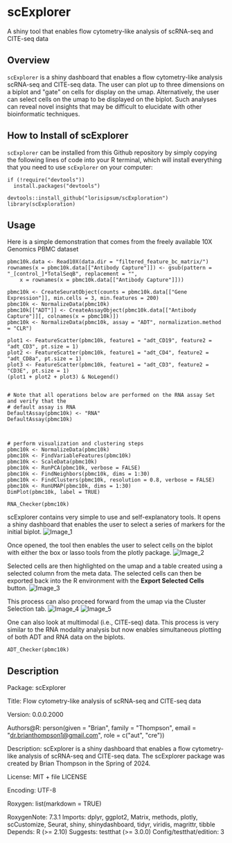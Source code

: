 # scExplorer
A shiny tool that enables flow cytometry-like analysis of scRNA-seq and CITE-seq data

## Overview
`scExplorer` is a shiny dashboard that enables a flow cytometry-like analysis scRNA-seq and CITE-seq data. The user can plot up to three dimensions on a biplot and "gate" on cells for display on the umap. Alternatively, the user can select cells on the umap to be displayed on the biplot. Such analyses can reveal novel insights that may be difficult to elucidate with other bioinformatic techniques.

## How to Install of scExplorer
`scExplorer` can be installed from this Github repository by simply copying the following lines of code into your R terminal, which will install everything that you need to use `scExplorer` on your computer: 
```{r}
if (!require("devtools")) 
  install.packages("devtools")

devtools::install_github("lorisipsum/scExploration")
library(scExploration)
```

## Usage
Here is a simple demonstration that comes from the freely available 10X Genomics PBMC dataset

```{r}
pbmc10k.data <- Read10X(data.dir = "filtered_feature_bc_matrix/")
rownames(x = pbmc10k.data[["Antibody Capture"]]) <- gsub(pattern = "_[control_]*TotalSeqB", replacement = "",
    x = rownames(x = pbmc10k.data[["Antibody Capture"]]))

pbmc10k <- CreateSeuratObject(counts = pbmc10k.data[["Gene Expression"]], min.cells = 3, min.features = 200)
pbmc10k <- NormalizeData(pbmc10k)
pbmc10k[["ADT"]] <- CreateAssayObject(pbmc10k.data[["Antibody Capture"]][, colnames(x = pbmc10k)])
pbmc10k <- NormalizeData(pbmc10k, assay = "ADT", normalization.method = "CLR")

plot1 <- FeatureScatter(pbmc10k, feature1 = "adt_CD19", feature2 = "adt_CD3", pt.size = 1)
plot2 <- FeatureScatter(pbmc10k, feature1 = "adt_CD4", feature2 = "adt_CD8a", pt.size = 1)
plot3 <- FeatureScatter(pbmc10k, feature1 = "adt_CD3", feature2 = "CD3E", pt.size = 1)
(plot1 + plot2 + plot3) & NoLegend()


# Note that all operations below are performed on the RNA assay Set and verify that the
# default assay is RNA
DefaultAssay(pbmc10k) <- "RNA"
DefaultAssay(pbmc10k)



# perform visualization and clustering steps
pbmc10k <- NormalizeData(pbmc10k)
pbmc10k <- FindVariableFeatures(pbmc10k)
pbmc10k <- ScaleData(pbmc10k)
pbmc10k <- RunPCA(pbmc10k, verbose = FALSE)
pbmc10k <- FindNeighbors(pbmc10k, dims = 1:30)
pbmc10k <- FindClusters(pbmc10k, resolution = 0.8, verbose = FALSE)
pbmc10k <- RunUMAP(pbmc10k, dims = 1:30)
DimPlot(pbmc10k, label = TRUE)
```

```{r}
RNA_Checker(pbmc10k)
```
scExplorer contains very simple to use and self-explanatory tools. It opens a shiny dashboard that enables the user to select a series of markers for the initial biplot. 
![Image_1](/images/image_1.png)

Once opened, the tool then enables the user to select cells on the biplot with either the box or lasso tools from the plotly package. 
![Image_2](/images/image_2.png)

Selected cells are then highlighted on the umap and a table created using a selected column from the meta data. The selected cells can then be exported back into the R environment with the **Export Selected Cells** button.
![Image_3](/images/image_3.png)

This process can also proceed forward from the umap via the Cluster Selection tab. 
![Image_4](/images/image_4.png)
![Image_5](/images/image_5.png)

One can also look at multimodal (i.e., CITE-seq) data. This process is very similar to the RNA modality analysis but now enables simultaneous plotting of both ADT and RNA data on the biplots. 

```{r}
ADT_Checker(pbmc10k)
```

## Description
Package: scExplorer

Title: Flow cytometry-like analysis of scRNA-seq and CITE-seq data

Version: 0.0.0.2000

Authors@R: 
        person(given = "Brian", family = "Thompson", email = "dr.brianthompson1@gmail.com", role = c("aut", "cre"))
        
Description: scExplorer is a shiny dashboard that enables a flow cytometry-like analysis of scRNA-seq and CITE-seq data.
    The scExplorer package was created by Brian Thompson in the Spring of 2024.

License: MIT + file LICENSE

Encoding: UTF-8

Roxygen: list(markdown = TRUE)

RoxygenNote: 7.3.1
Imports: 
    dplyr,
    ggplot2,
    Matrix,
    methods,
    plotly,
    scCustomize,
    Seurat,
    shiny,
    shinydashboard,
    tidyr,
    viridis,
    magrittr,
    tibble
Depends: 
    R (>= 2.10)
Suggests: 
    testthat (>= 3.0.0)
Config/testthat/edition: 3
